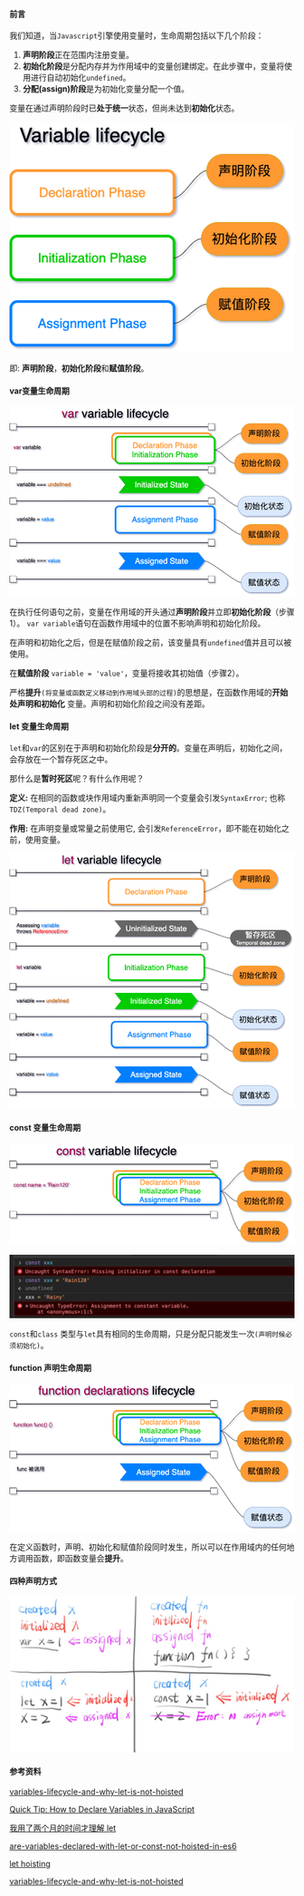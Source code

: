#### 前言

我们知道，当`Javascript`引擎使用变量时，生命周期包括以下几个阶段：

1. **声明阶段**正在范围内注册变量。
2. **初始化阶段**是分配内存并为作用域中的变量创建绑定。在此步骤中，变量将使用进行自动初始化`undefined`。
3. **分配(assign)阶段**是为初始化变量分配一个值。

变量在通过声明阶段时已**处于统一**状态，但尚未达到**初始化**状态。

![variable-lifecycle.png](./images/variable-lifecycle.png)

即: **声明阶段**，**初始化阶段**和**赋值阶段**。

#### var变量生命周期

![var-variable-lifecycle.png](./images/var-variable-lifecycle.png)

在执行任何语句之前，变量在作用域的开头通过**声明阶段**并立即**初始化阶段**（步骤1）。 `var variable`语句在函数作用域中的位置不影响声明和初始化阶段。

在声明和初始化之后，但是在赋值阶段之前，该变量具有`undefined`值并且可以被使用。

在**赋值阶段** `variable = 'value'`，变量将接收其初始值（步骤2）。

严格**提升**`(将变量或函数定义移动到作用域头部的过程)`的思想是，在函数作用域的**开始处声明和初始化** 变量。声明和初始化阶段之间没有差距。

#### let 变量生命周期

`let`和`var`的区别在于声明和初始化阶段是**分开的**。变量在声明后，初始化之间，会存放在一个暂存死区之中。

那什么是**暂时死区**呢？有什么作用呢？

**定义:** 在相同的函数或块作用域内重新声明同一个变量会引发`SyntaxError`; 也称 `TDZ(Temporal dead zone)`。

**作用:** 在声明变量或常量之前使用它, 会引发`ReferenceError`，即不能在初始化之前，使用变量。

![let-variable-lifecycle.png](./images/let-variable-lifecycle.png)

#### const 变量生命周期

![const-variable-lifecycle.png](./images/const-variable-lifecycle.png)

![const-variable-test.png](./images/const-variable-test.png)

`const`和`class` 类型与`let`具有相同的生命周期，只是分配只能发生一次`(声明时候必须初始化)`。

#### function 声明生命周期

![function-declarations-lifecycle.png](./images/function-declarations-lifecycle.png)

在定义函数时，声明、初始化和赋值阶段同时发生，所以可以在作用域内的任何地方调用函数，即函数变量会**提升**。

#### 四种声明方式

![variable-status.jpg](./images/variable-status.jpg)



#### 参考资料

[variables-lifecycle-and-why-let-is-not-hoisted](https://dmitripavlutin.com/variables-lifecycle-and-why-let-is-not-hoisted)

[Quick Tip: How to Declare Variables in JavaScript](https://www.sitepoint.com/how-to-declare-variables-javascript/)

[我用了两个月的时间才理解 let](https://zhuanlan.zhihu.com/p/28140450)

[are-variables-declared-with-let-or-const-not-hoisted-in-es6](https://stackoverflow.com/questions/31219420/are-variables-declared-with-let-or-const-not-hoisted-in-es6)

[let hoisting](https://github.com/getify/You-Dont-Know-JS/issues/767)

[variables-lifecycle-and-why-let-is-not-hoisted](https://dmitripavlutin.com/variables-lifecycle-and-why-let-is-not-hoisted)


